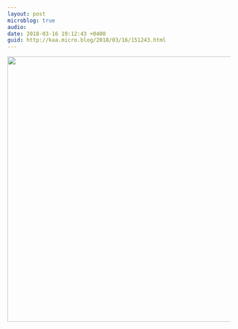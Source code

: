 ```yaml
---
layout: post
microblog: true
audio: 
date: 2018-03-16 19:12:43 +0400
guid: http://kaa.micro.blog/2018/03/16/151243.html
---
```



<img src="http://micro.kaa.bz/uploads/2018/037d9bfb59.jpg" width="600" height="600" />
